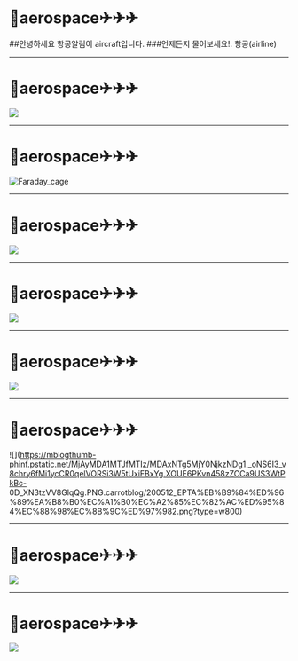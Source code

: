 
# 🤣aerospace✈✈✈
##안녕하세요 항공알림이 aircraft입니다. 
###언제든지 물어보세요!.
항공(airline)

---
# 🤣aerospace✈✈✈
![](https://user-images.githubusercontent.com/88129621/129315364-e86358ec-4248-4cac-8d10-94d13020a9b5.png)

---
# 🤣aerospace✈✈✈
![Faraday_cage](https://user-images.githubusercontent.com/88129621/129316019-ba08c788-801e-42d9-ad4a-e303e5211633.gif)

---
# 🤣aerospace✈✈✈
![](https://news.kbs.co.kr/data/fckeditor/image/GYH2015041500090004400.jpg)

---
# 🤣aerospace✈✈✈
![](https://mblogthumb-phinf.pstatic.net/MjAxOTA2MzBfMjc0/MDAxNTYxODY5ODQzMTg3.sRvLZOCddQs0xMMZiO2XfcJdRzDKQ4nkNxp52Dqj9j8g.JEXtt_baMmlbBxOzzemYMV7Umx437bO-9V-aFcQ30mcg.JPEG.odk1956/TurboFanEngine.jpg?type=w800)

---
# 🤣aerospace✈✈✈
![](https://topclass.chosun.com/news_img/1505/1505_106_2.jpg)

---
# 🤣aerospace✈✈✈
![](https://mblogthumb-phinf.pstatic.net/MjAyMDA1MTJfMTIz/MDAxNTg5MjY0NjkzNDg1._oNS6I3_v8chry6fMi1ycCR0qelVORSi3W5tUxiFBxYg.XOUE6PKvn458zZCCa9US3WtPkBc-
0D_XN3tzVV8GlqQg.PNG.carrotblog/200512_EPTA%EB%B9%84%ED%96%89%EA%B8%B0%EC%A1%B0%EC%A2%85%EC%82%AC%ED%95%84%EC%88%98%EC%8B%9C%ED%97%982.png?type=w800)

---
# 🤣aerospace✈✈✈

![](https://post-phinf.pstatic.net/MjAxOTA4MTFfMTgg/MDAxNTY1NTI2NTk3Nzk3.gi73k3PDmDrsOHNghD4mIy9MWScabnI-0qorZ_bog7Ug.RoylIHTrDj4uK_e_17T3X4Hw6PTbdooWkZ_DfF-Qkzog.JPEG/2345.jpg?type=w1200)

---
# 🤣aerospace✈✈✈
![](https://eyereum.com/image/2015/10/22/1445497417gXt5WwZ3.jpg)



